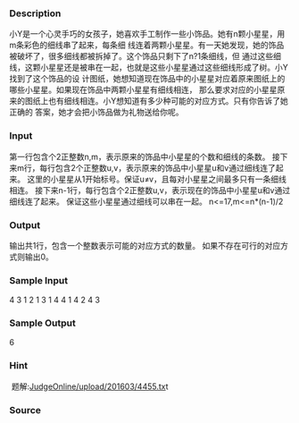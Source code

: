 
### Description

小Y是一个心灵手巧的女孩子，她喜欢手工制作一些小饰品。她有n颗小星星，用m条彩色的细线串了起来，每条细
线连着两颗小星星。有一天她发现，她的饰品被破坏了，很多细线都被拆掉了。这个饰品只剩下了n?1条细线，但
通过这些细线，这颗小星星还是被串在一起，也就是这些小星星通过这些细线形成了树。小Y找到了这个饰品的设
计图纸，她想知道现在饰品中的小星星对应着原来图纸上的哪些小星星。如果现在饰品中两颗小星星有细线相连，
那么要求对应的小星星原来的图纸上也有细线相连。小Y想知道有多少种可能的对应方式。只有你告诉了她正确的
答案，她才会把小饰品做为礼物送给你呢。


### Input


第一行包含个2正整数n,m，表示原来的饰品中小星星的个数和细线的条数。
接下来m行，每行包含2个正整数u,v，表示原来的饰品中小星星u和v通过细线连了起来。
这里的小星星从1开始标号。保证u≠v，且每对小星星之间最多只有一条细线相连。
接下来n-1行，每行包含个2正整数u,v，表示现在的饰品中小星星u和v通过细线连了起来。
保证这些小星星通过细线可以串在一起。
n<=17,m<=n*(n-1)/2




### Output

输出共1行，包含一个整数表示可能的对应方式的数量。
如果不存在可行的对应方式则输出0。


### Sample Input
4 3
1 2
1 3
1 4
4 1
4 2
4 3
### Sample Output
6
### Hint
 题解:[JudgeOnline/upload/201603/4455.tx](/JudgeOnline/upload/201603/4455.txt)t
### Source
